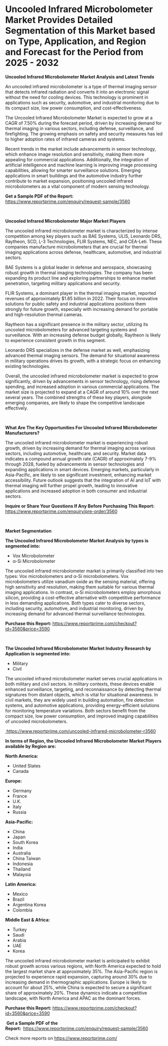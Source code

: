 <p><h1>Uncooled Infrared Microbolometer Market Provides Detailed Segmentation of this Market based on Type, Application, and Region and Forecast for the Period from 2025 - 2032</h1></p><p><strong>Uncooled Infrared Microbolometer Market Analysis and Latest Trends</strong></p>
<p><p>An uncooled infrared microbolometer is a type of thermal imaging sensor that detects infrared radiation and converts it into an electronic signal without the need for cooling devices. This technology is prominent in applications such as security, automotive, and industrial monitoring due to its compact size, low power consumption, and cost-effectiveness.</p><p>The Uncooled Infrared Microbolometer Market is expected to grow at a CAGR of 7.50% during the forecast period, driven by increasing demand for thermal imaging in various sectors, including defense, surveillance, and firefighting. The growing emphasis on safety and security measures has led to higher adoption rates of infrared cameras and systems. </p><p>Recent trends in the market include advancements in sensor technology, which enhance image resolution and sensitivity, making them more appealing for commercial applications. Additionally, the integration of artificial intelligence and machine learning is improving image processing capabilities, allowing for smarter surveillance solutions. Emerging applications in smart buildings and the automotive industry further contribute to market expansion, positioning uncooled infrared microbolometers as a vital component of modern sensing technology.</p></p>
<p><strong>Get a Sample PDF of the Report:&nbsp;</strong> <a href="https://www.reportprime.com/enquiry/request-sample/3560?utm_campaign=3431&utm_medium=2&utm_source=Github&utm_content=ia&utm_term=18032025&utm_id=uncooled-infrared-microbolometer">https://www.reportprime.com/enquiry/request-sample/3560</a></p>
<p>&nbsp;</p>
<p><strong>Uncooled Infrared Microbolometer Major Market Players</strong></p>
<p><p>The uncooled infrared microbolometer market is characterized by intense competition among key players such as BAE Systems, ULIS, Leonardo DRS, Raytheon, SCD, L-3 Technologies, FLIR Systems, NEC, and CEA-Leti. These companies manufacture microbolometers that are crucial for thermal imaging applications across defense, healthcare, automotive, and industrial sectors.</p><p>BAE Systems is a global leader in defense and aerospace, showcasing robust growth in thermal imaging technologies. The company has been expanding its product line and exploring partnerships to enhance market penetration, targeting military applications and security.</p><p>FLIR Systems, a dominant player in the thermal imaging market, reported revenues of approximately $1.85 billion in 2022. Their focus on innovative solutions for public safety and industrial applications positions them strongly for future growth, especially with increasing demand for portable and high-resolution thermal cameras.</p><p>Raytheon has a significant presence in the military sector, utilizing its uncooled microbolometers for advanced targeting systems and surveillance. With an increasing defense budget globally, Raytheon is likely to experience consistent growth in this segment.</p><p>Leonardo DRS specializes in the defense market as well, emphasizing advanced thermal imaging sensors. The demand for situational awareness in military operations drives its growth, with a strategic focus on enhancing existing technologies.</p><p>Overall, the uncooled infrared microbolometer market is expected to grow significantly, driven by advancements in sensor technology, rising defense spending, and increased adoption in various commercial applications. The market size is projected to expand at a CAGR of around 10% over the next several years. The combined strengths of these key players, alongside emerging companies, are likely to shape the competitive landscape effectively.</p></p>
<p>&nbsp;</p>
<p><strong>What Are The Key Opportunities For Uncooled Infrared Microbolometer Manufacturers?</strong></p>
<p><p>The uncooled infrared microbolometer market is experiencing robust growth, driven by increasing demand for thermal imaging across various sectors, including automotive, healthcare, and security. Market data indicates a compound annual growth rate (CAGR) of approximately 7-9% through 2028, fueled by advancements in sensor technologies and expanding applications in smart devices. Emerging markets, particularly in Asia-Pacific, are likely to see significant investment, enhancing market accessibility. Future outlook suggests that the integration of AI and IoT with thermal imaging will further propel growth, leading to innovative applications and increased adoption in both consumer and industrial sectors.</p></p>
<p><strong>Inquire or Share Your Questions If Any Before Purchasing This Report:</strong> <a href="https://www.reportprime.com/enquiry/pre-order/3560?utm_campaign=3431&utm_medium=2&utm_source=Github&utm_content=ia&utm_term=18032025&utm_id=uncooled-infrared-microbolometer">https://www.reportprime.com/enquiry/pre-order/3560</a></p>
<p>&nbsp;</p>
<p><strong>Market Segmentation</strong></p>
<p><strong>The Uncooled Infrared Microbolometer Market Analysis by types is segmented into:</strong></p>
<p><ul><li>Vox Microbolometer</li><li>α-Si Microbolometer</li></ul></p>
<p><p>The uncooled infrared microbolometer market is primarily classified into two types: Vox microbolometers and α-Si microbolometers. Vox microbolometers utilize vanadium oxide as the sensing material, offering high sensitivity and resolution, making them suitable for various thermal imaging applications. In contrast, α-Si microbolometers employ amorphous silicon, providing a cost-effective alternative with competitive performance in less demanding applications. Both types cater to diverse sectors, including security, automotive, and industrial monitoring, driven by increasing demand for advanced thermal surveillance technologies.</p></p>
<p><strong>Purchase this Report:&nbsp;</strong><a href="https://www.reportprime.com/checkout?id=3560&price=3590&utm_campaign=3431&utm_medium=2&utm_source=Github&utm_content=ia&utm_term=18032025&utm_id=uncooled-infrared-microbolometer">https://www.reportprime.com/checkout?id=3560&price=3590</a></p>
<p>&nbsp;</p>
<p><strong>The Uncooled Infrared Microbolometer Market Industry Research by Application is segmented into:</strong></p>
<p><ul><li>Military</li><li>Civil</li></ul></p>
<p><p>The uncooled infrared microbolometer market serves crucial applications in both military and civil sectors. In military contexts, these devices enable enhanced surveillance, targeting, and reconnaissance by detecting thermal signatures from distant objects, which is vital for situational awareness. In civil markets, they are widely used in building automation, fire detection systems, and automotive applications, providing energy-efficient solutions for monitoring temperature variations. Both sectors benefit from the compact size, low power consumption, and improved imaging capabilities of uncooled microbolometers.</p></p>
<p><a href="https://www.reportprime.com/uncooled-infrared-microbolometer-r3560?utm_campaign=3431&utm_medium=2&utm_source=Github&utm_content=ia&utm_term=18032025&utm_id=uncooled-infrared-microbolometer">&nbsp;https://www.reportprime.com/uncooled-infrared-microbolometer-r3560</a></p>
<p><strong>In terms of Region, the Uncooled Infrared Microbolometer Market Players available by Region are:</strong></p>
<p>
    <p> <strong> North America: </strong>
        <ul>
            <li>United States</li>
            <li>Canada</li>
        </ul>
        </p> 
    <p> <strong> Europe: </strong>
        <ul>
            <li>Germany</li>
            <li>France</li>
            <li>U.K.</li>
            <li>Italy</li>
            <li>Russia</li>
        </ul>
        </p> 
    <p> <strong> Asia-Pacific: </strong>
        <ul>
            <li>China</li>
            <li>Japan</li>
            <li>South Korea</li>
            <li>India</li>
            <li>Australia</li>
            <li>China Taiwan</li>
            <li>Indonesia</li>
            <li>Thailand</li>
            <li>Malaysia</li>
        </ul>
        </p> 
    <p> <strong> Latin America: </strong>
        <ul>
            <li>Mexico</li>
            <li>Brazil</li>
            <li>Argentina Korea</li>
            <li>Colombia</li>
        </ul>
        </p> 
    <p> <strong> Middle East & Africa: </strong>
        <ul>
            <li>Turkey</li>
            <li>Saudi</li>
            <li>Arabia</li>
            <li>UAE</li>
            <li>Korea</li>
        </ul>
    </p>
    </p>
<p><p>The uncooled infrared microbolometer market is anticipated to exhibit robust growth across various regions, with North America expected to hold the largest market share at approximately 35%. The Asia-Pacific region is projected to experience rapid expansion, capturing around 30% due to increasing demand in thermographic applications. Europe is likely to account for about 25%, while China is expected to secure a significant share of approximately 20%. These dynamics indicate a competitive landscape, with North America and APAC as the dominant forces.</p></p>
<p><strong>Purchase this Report: </strong><a href="https://www.reportprime.com/checkout?id=3560&price=3590&utm_campaign=3431&utm_medium=2&utm_source=Github&utm_content=ia&utm_term=18032025&utm_id=uncooled-infrared-microbolometer">https://www.reportprime.com/checkout?id=3560&price=3590</a></p>
<p>&nbsp;<strong>Get a Sample PDF of the Report:&nbsp;&nbsp;</strong><a href="https://www.reportprime.com/enquiry/request-sample/3560?utm_campaign=3431&utm_medium=2&utm_source=Github&utm_content=ia&utm_term=18032025&utm_id=uncooled-infrared-microbolometer">https://www.reportprime.com/enquiry/request-sample/3560</a></p>
<p><strong></strong></p>
<p>Check more reports on <a href="https://www.reportprime.com/?utm_campaign=3431&utm_medium=2&utm_source=Github&utm_content=ia&utm_term=18032025&utm_id=uncooled-infrared-microbolometer">https://www.reportprime.com/</a></p>